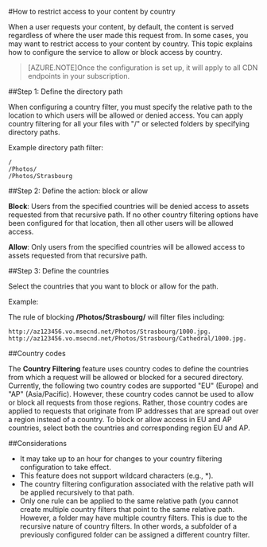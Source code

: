<properties 
	pageTitle="How to restrict access to your content by country" 
	description="When a user requests your content, by default, the content is served regardless of where the user made this request from. In some cases, you may want to restrict access to your content by country. This topic explains how to configure the service to allow or block access by country. " 
	services="cdn" 
	documentationCenter=".net" 
	authors="zhangmanling" 
	manager="dwrede" 
	editor=""/>

<tags 
	ms.service="cdn" 
	ms.workload="tbd" 
	ms.tgt_pltfrm="na" 
	ms.devlang="na" 
	ms.topic="article" 
	ms.date="07/16/2015" 
	ms.author="mazha"/>

#How to restrict access to your content by country
 
 
When a user requests your content, by default, the content is served regardless of where the user made this request from. In some cases, you may want to restrict access to your content by country. This topic explains how to configure the service to allow or block access by country. 

>[AZURE.NOTE]Once the configuration is set up, it will apply to all CDN endpoints in your subscription. 

##Step 1: Define the directory path 

When configuring a country filter, you must specify the relative path to the location to which users will be allowed or denied access. You can apply country filtering for all your files with "/" or selected folders by specifying directory paths. 

Example directory path filter:   
		
	/                                 
	/Photos/
	/Photos/Strasbourg

##Step 2: Define the action: block or allow

**Block**: Users from the specified countries will be denied access to assets requested from that recursive path. If no other country filtering options have been configured for that location, then all other users will be allowed access. 

**Allow**: Only users from the specified countries will be allowed access to assets requested from that recursive path.
	 
##Step 3: Define the countries 

Select the countries that you want to block or allow for the path.

Example: 

The rule of blocking **/Photos/Strasbourg/** will filter files including:

	http://az123456.vo.msecnd.net/Photos/Strasbourg/1000.jpg. 
	http://az123456.vo.msecnd.net/Photos/Strasbourg/Cathedral/1000.jpg. 

##Country codes

The **Country Filtering** feature uses country codes to define the countries from which a request will be allowed or blocked for a secured directory. Currently, the following two country codes are supported "EU" (Europe) and "AP" (Asia/Pacific). However, these country codes cannot be used to allow or block all requests from those regions. Rather, those country codes are applied to requests that originate from IP addresses that are spread out over a region instead of a country. To block or allow access in EU and AP countries, select both the countries and corresponding region EU and AP. 


##Considerations
 
- It may take up to an hour for changes to your country filtering configuration to take effect.
- This feature does not support wildcard characters (e.g., *).
- The country filtering configuration associated with the relative path will be applied recursively to that path.
- Only one rule can be applied to the same relative path (you cannot create multiple country filters that point to the same relative path. However, a folder may have multiple country filters. This is due to the recursive nature of country filters. In other words, a subfolder of a previously configured folder can be assigned a different country filter.

